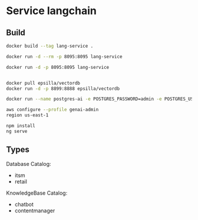 # Service langchain

## Build

```bash
docker build --tag lang-service .

docker run -d --rm -p 8095:8095 lang-service

docker run -d -p 8095:8095 lang-service


docker pull epsilla/vectordb
docker run -d -p 8899:8888 epsilla/vectordb

docker run --name postgres-ai -e POSTGRES_PASSWORD=admin -e POSTGRES_USER=admin -e POSTGRES_DB=pruebas -p 5432:5432 -d postgres

aws configure --profile genai-admin
region us-east-1

npm install
ng serve
```

## Types

Database Catalog:
* itsm
* retail

KnowledgeBase Catalog:
* chatbot
* contentmanager